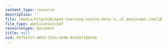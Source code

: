 ```yaml
---
content_type: resource
description: ''
file: /media/https%3A/open-learning-course-data-rc.s3.amazonaws.com/18-785-number-theory-i-fall-2019/8575e317a033333aee960c43e716b3ab_MIT18_785F19_lec28.pdf
file_type: application/pdf
resourcetype: Document
title: null
uid: 8575e317-a033-333a-ee96-0c43e716b3ab
---
```

